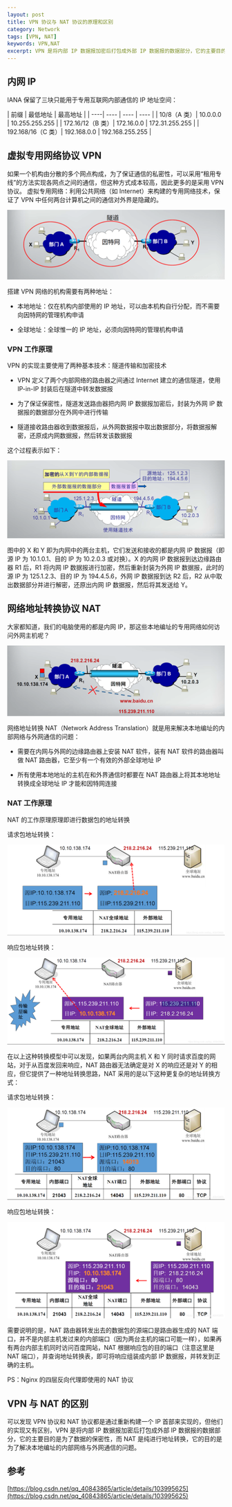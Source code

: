 ```yaml
---
layout: post
title: VPN 协议与 NAT 协议的原理和区别
category: Network
tags: [VPN, NAT]
keywords: VPN,NAT
excerpt: VPN 是将内部 IP 数据报加密后打包成外部 IP 数据报的数据部分，它的主要目的是为了数据的保密性，而 NAT 是纯进行地址转换，它的目的是为了解决本地编址的内部网络与外网通信的问题。
---
```


## 内网 IP

IANA 保留了三块只能用于专用互联网内部通信的 IP 地址空间：

| 前缀 | 最低地址 | 最高地址 |
| ----| ---- | ---- | ---- |
| 10/8（A 类）| 10.0.0.0 | 10.255.255.255 |
| 172.16/12（B 类）| 172.16.0.0 | 172.31.255.255 |
| 192.168/16（C 类）| 192.168.0.0 | 192.168.255.255 |

## 虚拟专用网络协议 VPN

如果一个机构由分散的多个网点构成，为了保证通信的私密性，可以采用“租用专线”的方法实现各网点之间的通信，但这种方式成本较高，因此更多的是采用 VPN 协议。
虚拟专用网络：利用公共网络（如 Internet）来构建的专用网络技术，保证了 VPN 中任何两台计算机之间的通信对外界是隐藏的。

![](/assets/images/2020/VPN.png)

搭建 VPN 网络的机构需要有两种地址：

* 本地地址：仅在机构内部使用的 IP 地址，可以由本机构自行分配，而不需要向因特网的管理机构申请

* 全球地址：全球惟一的 IP 地址，必须向因特网的管理机构申请

### VPN 工作原理

VPN 的实现主要使用了两种基本技术：隧道传输和加密技术

* VPN 定义了两个内部网络的路由器之间通过 Internet 建立的通信隧道，使用 IP-in-IP 封装后在隧道中转发数据报

* 为了保证保密性，隧道发送路由器把内网 IP 数据报加密后，封装为外网 IP 数据报的数据部分在外网中进行传输

* 隧道接收路由器收到数据报后，从外网数据报中取出数据部分，将数据报解密，还原成内网数据报，然后转发该数据报

这个过程表示如下：

![](/assets/images/2020/How_VPN_works.png)

图中的 X 和 Y 即为内网中的两台主机，它们发送和接收的都是内网 IP 数据报（即源 IP 为 10.1.0.1、目的 IP 为 10.2.0.3 或对换）。X 的内网 IP 数据报到达边缘路由器 R1 后，R1 将内网 IP 数据报进行加密，然后重新封装为外网 IP 数据报，此时的源 IP 为 125.1.2.3、目的 IP 为 194.4.5.6，外网 IP 数据报到达 R2 后，R2 从中取出数据部分并进行解密，还原出内网 IP 数据报，然后将其发送给 Y。

## 网络地址转换协议 NAT

大家都知道，我们的电脑使用的都是内网 IP，那这些本地编址的专用网络如何访问外网主机呢？

![](/assets/images/2020/NAT.png)

网络地址转换 NAT（Network Address Translation）就是用来解决本地编址的内部网络与外网通信的问题：

* 需要在内网与外网的边缘路由器上安装 NAT 软件，装有 NAT 软件的路由器叫做 NAT 路由器，它至少有一个有效的外部全球地址 IP

* 所有使用本地地址的主机在和外界通信时都要在 NAT 路由器上将其本地地址转换成全球地址 IP 才能和因特网连接

### NAT 工作原理

NAT 的工作原理原理即进行数据包的地址转换

请求包地址转换：

![](/assets/images/2020/How_NAT_works_1.png)

响应包地址转换：

![](/assets/images/2020/How_NAT_works_2.png)

在以上这种转换模型中可以发现，如果两台内网主机 X 和 Y 同时请求百度的网站，对于从百度发回来响应，NAT 路由器无法确定是对 X 的响应还是对 Y 的相应，但它提供了一种地址转换思路，NAT 采用的是以下这种更复杂的地址转换方式：

请求包地址转换：

![](/assets/images/2020/How_NAT_works_3.png)

响应包地址转换：

![](/assets/images/2020/How_NAT_works_4.png)

需要说明的是，NAT 路由器转发出去的数据包的源端口是路由器生成的 NAT 端口，并不是内部主机发过来的内部端口（因为两台主机的端口可能一样），如果再有两台内部主机同时访问百度网站，NAT 根据响应包的目的端口（注意这里是 NAT 端口），并查询地址转换表，即可将响应组装成内部 IP 数据报，并转发到正确的主机。

PS：Nginx 的四层反向代理即使用的 NAT 协议

## VPN 与 NAT 的区别

可以发现 VPN 协议和 NAT 协议都是通过重新构建一个 IP 首部来实现的，但他们的实现又有区别，VPN 是将内部 IP 数据报加密后打包成外部 IP 数据报的数据部分，它的主要目的是为了数据的保密性，而 NAT 是纯进行地址转换，它的目的是为了解决本地编址的内部网络与外网通信的问题。

## 参考

[https://blog.csdn.net/qq_40843865/article/details/103995625](https://blog.csdn.net/qq_40843865/article/details/103995625)
